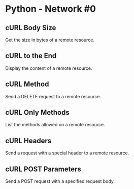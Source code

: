 # Python - Network #0

## cURL Body Size
Get the size in bytes of a remote resource.

## cURL to the End
Display the content of a remote resource.

## cURL Method
Send a DELETE request to a remote resource.

## cURL Only Methods
List the methods allowed on a remote resource.

## cURL Headers
Send a request with a special header to a remote resource.

## cURL POST Parameters
Send a POST request with a specified request body.
